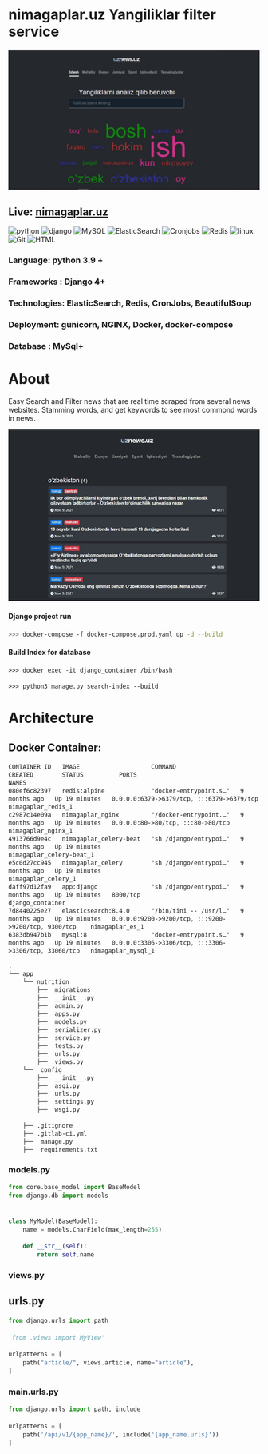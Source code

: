# nimagaplar.uz Yangiliklar filter service

![image](main.jpg)

## Live: [nimagaplar.uz](http://65.109.138.63/)

![python](https://img.shields.io/badge/-python-grey?style=for-the-badge&logo=python&logoColor=white&labelColor=306998)
![django](https://img.shields.io/badge/-django-grey?style=for-the-badge&logo=django&logoColor=white&labelColor=092e20)
![MySQL](https://img.shields.io/badge/-django-grey?style=for-the-badge&logo=django&logoColor=white&labelColor=092e20)
![ElasticSearch](https://img.shields.io/badge/-django-grey?style=for-the-badge&logo=django&logoColor=white&labelColor=092e20)
![Cronjobs](https://img.shields.io/badge/-django-grey?style=for-the-badge&logo=django&logoColor=white&labelColor=092e20)
![Redis](https://img.shields.io/badge/-django-grey?style=for-the-badge&logo=django&logoColor=white&labelColor=092e20)
![linux](https://img.shields.io/badge/linux-grey?style=for-the-badge&logo=linux&logoColor=white&labelColor=072c61)
![Git](https://img.shields.io/badge/git-%23F05033.svg?style=for-the-badge&logo=git&logoColor=white)
![HTML](https://img.shields.io/badge/-html/css-grey?style=for-the-badge&&logoColor=white&labelColor=306998)


### Language: python 3.9 +

### Frameworks : Django 4+

### Technologies: ElasticSearch, Redis, CronJobs, BeautifulSoup

### Deployment: gunicorn, NGINX, Docker, docker-compose

### Database : MySql+



# About

Easy Search and Filter news that are real time scraped from several news websites. Stamming words, and get keywords to see most commond words in news.


![image](categ.jpg)

#### Django project run

```bash
>>> docker-compose -f docker-compose.prod.yaml up -d --build
```
#### Build Index for database

```
>>> docker exec -it django_container /bin/bash

>>> python3 manage.py search-index --build
```


# Architecture

## Docker Container: 

```
CONTAINER ID   IMAGE                    COMMAND                  CREATED        STATUS          PORTS                                                  NAMES
080ef6c82397   redis:alpine             "docker-entrypoint.s…"   9 months ago   Up 19 minutes   0.0.0.0:6379->6379/tcp, :::6379->6379/tcp              nimagaplar_redis_1
c2987c14e09a   nimagaplar_nginx         "/docker-entrypoint.…"   9 months ago   Up 19 minutes   0.0.0.0:80->80/tcp, :::80->80/tcp                      nimagaplar_nginx_1
4913766d9e4c   nimagaplar_celery-beat   "sh /django/entrypoi…"   9 months ago   Up 19 minutes                                                          nimagaplar_celery-beat_1
e5c0d27cc945   nimagaplar_celery        "sh /django/entrypoi…"   9 months ago   Up 19 minutes                                                          nimagaplar_celery_1
daff97d12fa9   app:django               "sh /django/entrypoi…"   9 months ago   Up 19 minutes   8000/tcp                                               django_container
7d8440225e27   elasticsearch:8.4.0      "/bin/tini -- /usr/l…"   9 months ago   Up 19 minutes   0.0.0.0:9200->9200/tcp, :::9200->9200/tcp, 9300/tcp    nimagaplar_es_1
6383db947b1b   mysql:8                  "docker-entrypoint.s…"   9 months ago   Up 19 minutes   0.0.0.0:3306->3306/tcp, :::3306->3306/tcp, 33060/tcp   nimagaplar_mysql_1
```

```
.
└── app
    └── nutrition
        ├──  migrations
        ├──  __init__.py
        ├──  admin.py
        ├──  apps.py
        ├──  models.py
        ├──  serializer.py
        ├──  service.py
        ├──  tests.py
        ├──  urls.py
        ├──  views.py
    └──  config
        ├──  __init__.py
        ├──  asgi.py
        ├──  urls.py
        ├──  settings.py
        ├──  wsgi.py
        
    ├── .gitignore
    ├── .gitlab-ci.yml
    ├──  manage.py
    ├──  requirements.txt
```

### models.py

```python
from core.base_model import BaseModel
from django.db import models


class MyModel(BaseModel):
    name = models.CharField(max_length=255)

    def __str__(self):
        return self.name
```

### views.py

## urls.py

```python
from django.urls import path

'from .views import MyView'

urlpatterns = [
    path("article/", views.article, name="article"),
]
```

### main.urls.py

```python
from django.urls import path, include

urlpatterns = [
    path('/api/v1/{app_name}/', include('{app_name.urls}'))
]
```
